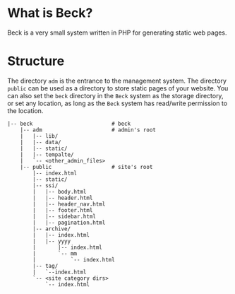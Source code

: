 # What is Beck?

Beck is a very small system written in PHP for generating static web pages.

# Structure

The directory `adm` is the entrance to the management system.
The directory `public` can be used as a directory to store static pages of your website.
You can also set the `beck` directory in the `Beck` system as the storage directory, 
or set any location, as long as the `Beck` system has read/write permission to the location.

```
|-- beck                         # beck
    |-- adm                      # admin's root
    |   |-- lib/
    |   |-- data/
    |   |-- static/
    |   |-- tempalte/
    |   `-- <other_admin_files>
    |-- public                   # site's root
        |-- index.html
        |-- static/
        |-- ssi/
        |   |-- body.html
        |   |-- header.html
        |   |-- header_nav.html
        |   |-- footer.html
        |   |-- sidebar.html
        |   |-- pagination.html
        |-- archive/
        |   |-- index.html
        |   |-- yyyy
        |       |-- index.html
        |       `-- mm
        |           `-- index.html
        |-- tag/
        |   `--index.html
        `-- <site category dirs>
            `-- index.html
        
```

